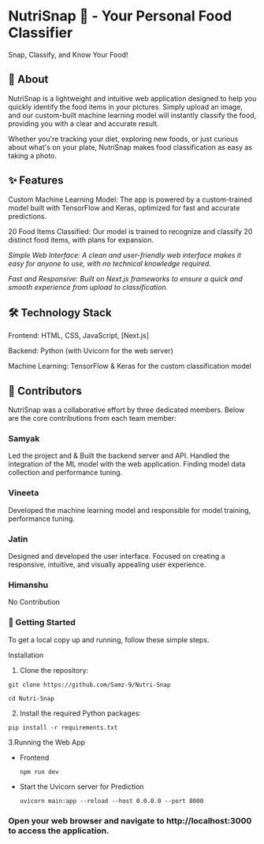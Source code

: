 # NutriSnap 🥗 - Your Personal Food Classifier
Snap, Classify, and Know Your Food!
## 📸 About
NutriSnap is a lightweight and intuitive web application designed to help you quickly identify the food items in your pictures. Simply upload an image, and our custom-built machine learning model will instantly classify the food, providing you with a clear and accurate result.

Whether you're tracking your diet, exploring new foods, or just curious about what's on your plate, NutriSnap makes food classification as easy as taking a photo.

## ✨ Features
Custom Machine Learning Model: The app is powered by a custom-trained model built with TensorFlow and Keras, optimized for fast and accurate predictions.

20 Food Items Classified: Our model is trained to recognize and classify 20 distinct food items, with plans for expansion.

*Simple Web Interface: A clean and user-friendly web interface makes it easy for anyone to use, with no technical knowledge required.*

*Fast and Responsive: Built on Next.js frameworks to ensure a quick and smooth experience from upload to classification.*

## 🛠️ Technology Stack
Frontend: HTML, CSS, JavaScript, [Next.js]

Backend: Python (with Uvicorn for the web server)

Machine Learning: TensorFlow & Keras for the custom classification model

## 👥 Contributors
NutriSnap was a collaborative effort by three dedicated members. Below are the core contributions from each team member:

### **Samyak**

Led the project and & Built the backend server and API. Handled the integration of the ML model with the web application. Finding model data collection and performance tuning.

### **Vineeta**
Developed the machine learning model and responsible for model training, performance tuning.

###  **Jatin**

Designed and developed the user interface. Focused on creating a responsive, intuitive, and visually appealing user experience.

###  **Himanshu**

No Contribution

### 🚀 Getting Started
To get a local copy up and running, follow these simple steps. 

Installation

1. Clone the repository:
```
git clone https://github.com/Samz-9/Nutri-Snap

cd Nutri-Snap
```

2. Install the required Python packages:

```
pip install -r requirements.txt
```

3.Running the Web App

- Frontend

    ```
    npm run dev
    ```

- Start the Uvicorn server for Prediction
    ```
    uvicorn main:app --reload --host 0.0.0.0 --port 8000
    ```

### Open your web browser and navigate to http://localhost:3000 to access the application.

